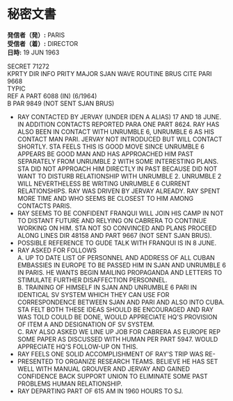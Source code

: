 # 秘密文書

**発信者（発）:** PARIS  
**受信者（着）:** DIRECTOR  
**日時:** 19 JUN 1963  

SECRET 71272  
KPRTY DIR INFO PRITY MAJOR SJAN WAVE ROUTINE BRUS CITE PARI 9668  
TYPIC  
REF A PART 6088 (IN) (6/1964)  
B PAR 9849 (NOT SENT SJAN BRUS)  
- RAY CONTACTED BY JERVAY (UNDER IDEN A ALIAS) 17 AND 18 JUNE. IN ADDITION CONTACTS REPORTED PARA ONE PART 8624. RAY HAS ALSO BEEN IN CONTACT WITH UNRUMBLE 6, UNRUMBLE 6 AS HIS CONTACT MAN PARI. JERVAY NOT INTRODUCED BUT WILL CONTACT SHORTLY. STA FEELS THIS IS GOOD MOVE SINCE UNRUMBLE 6 APPEARS BE GOOD MAN AND HAS APPROACHED HIM PAST SEPARATELY FROM UNRUMBLE 2 WITH SOME INTERESTING PLANS. STA DID NOT APPROACH HIM DIRECTLY IN PAST BECAUSE DID NOT WANT TO DISTURB RELATIONSHIP WITH UNRUMBLE 2. UNRUMBLE 2 WILL NEVERTHELESS BE WRITING UNRUMBLE 6 CURRENT RELATIONSHIPS. RAY WAS DRIVEN BY JERVAY ALREADY. RAY SPENT MORE TIME AND WHO SEEMS BE CLOSEST TO HIM AMONG CONTACTS PARIS.  
- RAY SEEMS TO BE CONFIDENT FRANQUI WILL JOIN HIS CAMP IN NOT TO DISTANT FUTURE AND RELYING ON CABRERA TO CONTINUE WORKING ON HIM. STA NOT SO CONVINCED AND PLANS PROCEED ALONG LINES DIR 48158 AND PART 9667 (NOT SENT SJAN BRUS).  
- POSSIBLE REFERENCE TO GUDE TALK WITH FRANQUI IS IN 8 JUNE.  
- RAY ASKED FOR FOLLOWS  
  A. UP TO DATE LIST OF PERSONNEL AND ADDRESS OF ALL CUBAN EMBASSIES IN EUROPE TO BE PASSED HIM IN SJAN AND UNRUMBLE 6 IN PARIS. HE WANTS BEGIN MAILING PROPAGANDA AND LETTERS TO STIMULATE FURTHER DISAFFECTION PERSONNEL.  
  B. TRAINING OF HIMSELF IN SJAN AND UNRUMBLE 6 PARI IN IDENTICAL SV SYSTEM WHICH THEY CAN USE FOR CORRESPONDENCE BETWEEN SJAN AND PARI AND ALSO INTO CUBA. STA FELT BOTH THESE IDEAS SHOULD BE ENCOURAGED AND RAY WAS TOLD COULD BE DONE, WOULD APPRECIATE HQ'S PROVISION OF ITEM A AND DESIGNATION OF SV SYSTEM.  
  C. RAY ALSO ASKED WE LINE UP JOB FOR CABRERA AS EUROPE REP SOME PAPER AS DISCUSSED WITH HUMAN PER PART 5947. WOULD APPRECIATE HQ'S FOLLOW-UP ON THIS.  
- RAY FEELS ONE SOLID ACCOMPLISHMENT OF RAY'S TRIP WAS RE-  
- PRESENTED TO ORGANIZE RESEARCH TEAMS. BELIEVE HE HAS SET WELL WITH MANUAL GROUVER AND JERVAY AND GAINED CONFIDENCE BACK SUPPORT UNION TO ELIMINATE SOME PAST PROBLEMS HUMAN RELATIONSHIP.  
- RAY DEPARTING PART OF 615 AM IN 1960 HOURS TO SJ.